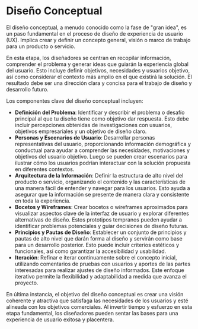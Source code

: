 # Diseño Conceptual

El diseño conceptual, a menudo conocido como la fase de "gran idea", es un paso fundamental en el proceso de diseño de experiencia de usuario (UX). Implica crear y definir un concepto general, visión o marco de trabajo para un producto o servicio.

En esta etapa, los diseñadores se centran en recopilar información, comprender el problema y generar ideas que guiarán la experiencia global del usuario. Esto incluye definir objetivos, necesidades y usuarios objetivo, así como considerar el contexto más amplio en el que existirá la solución. El resultado debe ser una dirección clara y concisa para el trabajo de diseño y desarrollo futuro.

Los componentes clave del diseño conceptual incluyen:

- **Definición del Problema**: Identificar y describir el problema o desafío principal al que tu diseño tiene como objetivo dar respuesta. Esto debe incluir percepciones obtenidas de investigaciones con usuarios, objetivos empresariales y un objetivo de diseño claro.
- **Personas y Escenarios de Usuario**: Desarrollar personas representativas del usuario, proporcionando información demográfica y conductual para ayudar a comprender las necesidades, motivaciones y objetivos del usuario objetivo. Luego se pueden crear escenarios para ilustrar cómo los usuarios podrían interactuar con la solución propuesta en diferentes contextos.
- **Arquitectura de la Información**: Definir la estructura de alto nivel del producto o servicio, organizando el contenido y las características de una manera fácil de entender y navegar para los usuarios. Esto ayuda a asegurar que la información se presente de manera clara y consistente en toda la experiencia.
- **Bocetos y Wireframes**: Crear bocetos o wireframes aproximados para visualizar aspectos clave de la interfaz de usuario y explorar diferentes alternativas de diseño. Estos prototipos tempranos pueden ayudar a identificar problemas potenciales y guiar decisiones de diseño futuras.
- **Principios y Pautas de Diseño**: Establecer un conjunto de principios y pautas de alto nivel que darán forma al diseño y servirán como base para un desarrollo posterior. Esto puede incluir criterios estéticos y funcionales, así como garantizar la accesibilidad y usabilidad.
- **Iteración**: Refinar e iterar continuamente sobre el concepto inicial, utilizando comentarios de pruebas con usuarios y aportes de las partes interesadas para realizar ajustes de diseño informados. Este enfoque iterativo permite la flexibilidad y adaptabilidad a medida que avanza el proyecto.

En última instancia, el objetivo del diseño conceptual es crear una visión coherente y atractiva que satisfaga las necesidades de los usuarios y esté alineada con los objetivos comerciales. Al invertir tiempo y esfuerzo en esta etapa fundamental, los diseñadores pueden sentar las bases para una experiencia de usuario exitosa y placentera.
